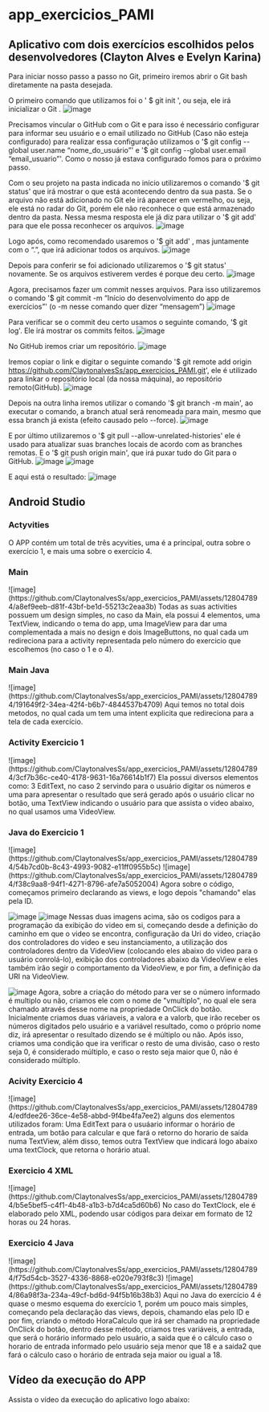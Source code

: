 # app_exercicios_PAMI
## Aplicativo com dois exercícios escolhidos pelos desenvolvedores (Clayton Alves e Evelyn Karina)

Para iniciar nosso passo a passo no Git, primeiro iremos abrir o Git bash diretamente na pasta desejada.

O primeiro comando que utilizamos foi o ' $ git init ', ou seja, ele irá inicializar o Git .
![image](https://github.com/ClaytonalvesSs/app_exercicios_PAMI/assets/127456560/3616d65d-4ad1-4459-b10c-28250cdf0cec)

Precisamos vincular o GitHub com o Git e para isso é necessário configurar para informar seu usuário e o email utilizado no GitHub (Caso não esteja configurado) para realizar essa configuração utilizamos o '$ git config --global user.name “nome_do_usuário”' e '$ git config --global user.email “email_usuario”'. Como o nosso já estava configurado fomos para o próximo passo.

Com o seu projeto na pasta indicada no início utilizaremos o comando '$ git status' que irá mostrar o que está acontecendo dentro da sua pasta. Se o arquivo não está adicionado no Git ele irá aparecer em vermelho, ou seja, ele está no radar do Git, porém ele não reconhece o que está armazenado dentro da pasta. Nessa mesma resposta ele já diz para utilizar o '$ git add' para que ele possa reconhecer os arquivos.
![image](https://github.com/ClaytonalvesSs/app_exercicios_PAMI/assets/127456560/cc8d38b4-14c4-4a5e-a5a0-85e9d01db045)

Logo após, como recomendado usaremos o '$ git add' , mas juntamente com o “.”, que irá adicionar todos os arquivos. 
![image](https://github.com/ClaytonalvesSs/app_exercicios_PAMI/assets/127456560/3c4162cd-fb43-4ec0-937b-eb8a1ff761a7)

Depois para conferir se foi adicionado utilizaremos o '$ git status' novamente. Se os arquivos estiverem verdes é porque deu certo.
![image](https://github.com/ClaytonalvesSs/app_exercicios_PAMI/assets/127456560/f68e21ce-14f0-435b-a59e-e027a394f915)

Agora, precisamos fazer um commit nesses arquivos. Para isso utilizaremos o comando '$ git commit -m “Início do desenvolvimento do app de exercícios”' (o -m nesse comando quer dizer “mensagem”)
![image](https://github.com/ClaytonalvesSs/app_exercicios_PAMI/assets/127456560/40fab2ed-7f01-42a5-b75b-5664f5002ebb)

Para verificar se o commit deu certo usamos o seguinte comando, '$ git log'. Ele irá mostrar os commits feitos.
![image](https://github.com/ClaytonalvesSs/app_exercicios_PAMI/assets/127456560/125facf2-48bf-4df1-9050-44380bb9c797)

No GitHub iremos criar um repositório.
![image](https://github.com/ClaytonalvesSs/app_exercicios_PAMI/assets/127456560/fd8b10f6-296d-4e50-87cd-1be44be5b930)

Iremos copiar o link e digitar o seguinte comando '$ git remote add origin https://github.com/ClaytonalvesSs/app_exercicios_PAMI.git', ele é utilizado para linkar o repositório local (da nossa máquina), ao repositório remoto(GitHub).
![image](https://github.com/ClaytonalvesSs/app_exercicios_PAMI/assets/127456560/2d6900a7-8f79-48d1-8bb9-b5ad532e9273)
 
Depois na outra linha iremos utilizar o comando '$ git branch -m main', ao executar o comando, a branch atual será renomeada para main, mesmo que essa branch já exista (efeito causado pelo --force). 
![image](https://github.com/ClaytonalvesSs/app_exercicios_PAMI/assets/127456560/b6748aa2-ab26-49cb-a364-4aa40f5af677)

E por último utilizaremos o '$ git pull --allow-unrelated-histories' ele é usado para atualizar suas branches locais de acordo com as branches remotas. E o '$ git push origin main', que irá puxar tudo do Git para o GitHub.
![image](https://github.com/ClaytonalvesSs/app_exercicios_PAMI/assets/127456560/df7ced93-997f-40c7-9460-d13418f79952)
![image](https://github.com/ClaytonalvesSs/app_exercicios_PAMI/assets/127456560/27121381-69af-4a62-b56f-1a60fb9e12fe)

E aqui está o resultado:
![image](https://github.com/ClaytonalvesSs/app_exercicios_PAMI/assets/127456560/3a84d953-4e8a-4e26-85f4-5d0c782e6d6d)

<h2>Android Studio</h2>
<h3>Actyvities</h3>
O APP contém um total de três acyvities, uma é a principal, outra sobre o exercício 1, e mais uma sobre o exercício 4.

<h3>Main</h3>
![image](https://github.com/ClaytonalvesSs/app_exercicios_PAMI/assets/128047894/a8ef9eeb-d81f-43bf-be1d-55213c2eaa3b)
Todas as suas activities possuem um design simples, no caso da Main, ela possui 4 elementos, uma TextView, indicando o tema do app, uma ImageView para dar uma complementada a mais no design e dois ImageButtons, no qual cada um redireciona para a activity representada pelo número do exercicio que escolhemos (no caso o 1 e o 4).

<h3>Main Java</h3>
![image](https://github.com/ClaytonalvesSs/app_exercicios_PAMI/assets/128047894/191649f2-34ea-42f4-b6b7-4844537b4709)
Aqui temos no total dois metodos, no qual cada um tem uma intent explicita que redireciona para a tela de cada exercício.


<H3>Activity Exercicio 1</H3>
![image](https://github.com/ClaytonalvesSs/app_exercicios_PAMI/assets/128047894/3cf7b36c-ce40-4178-9631-16a76614b1f7)
Ela possui diversos elementos como: 3 EditText, no caso 2 servindo para o usuário digitar os números e uma para apresentar o resultado que será gerado após o usuário clicar no botão, uma TextView indicando o usuário para que assista o video abaixo, no qual usamos uma VideoView.

<h3>Java do Exercicio 1</h3>
![image](https://github.com/ClaytonalvesSs/app_exercicios_PAMI/assets/128047894/54b7cd0b-8c43-4993-9082-e11ff0955b5c)
![image](https://github.com/ClaytonalvesSs/app_exercicios_PAMI/assets/128047894/f38c9aa8-94f1-4271-8796-afe7a5052004)
Agora sobre o código, começamos primeiro declarando as views, e logo depois "chamando" elas pela ID.

![image](https://github.com/ClaytonalvesSs/app_exercicios_PAMI/assets/128047894/4de1e65b-6a1e-4893-bcbb-1239b57d04c8)
![image](https://github.com/ClaytonalvesSs/app_exercicios_PAMI/assets/128047894/8c1c1b6e-0340-47a1-a04f-78a9375bd99c)
Nessas duas imagens acima, são os codigos para a programação da exibição do video em si, começando desde a definição do caminho em que o video se encontra, configuração da Uri do video, criação dos controladores do video e seu instanciamento, a utilização dos controladores dentro da VideoView (colocando eles abaixo do video para o usuário conrolá-lo), exibição dos controladores abaixo da VideoView e eles também irão segir o comportamento da VideoView, e por fim, a definição da URI na VideoView.

![image](https://github.com/ClaytonalvesSs/app_exercicios_PAMI/assets/128047894/9f01f254-bc65-43f6-bd9d-85daf9d1a528)
Agora, sobre a criação do método para ver se o número informado é multiplo ou não, criamos ele com o nome de "vmultiplo", no qual ele sera chamado através desse nome na propriedade OnClick do botão. Inicialmente criamos duas váriaveis, a valora e a valorb, que irão receber os números digitados pelo usuário e a variável resultado, como o próprio nome diz, irá apresentar o resultado dizendo se é múltiplo ou não. Após isso, criamos uma condição que ira verificar o resto de uma divisão, caso o resto seja 0, é considerado múltiplo, e caso o resto seja maior que 0, não é considerado múltiplo.


<h3>Acivity Exercicio 4</h3>
![image](https://github.com/ClaytonalvesSs/app_exercicios_PAMI/assets/128047894/edfdee26-36ce-4e58-abbd-9f4be4fa7ee2)
alguns dos elementos utilizados foram: Uma EditText para o usuáario informar o horário de entrada, um botão para calcular e que fará o retorno do horario de saída numa TextView, além disso, temos outra TextView que indicará logo abaixo uma textClock, que retorna o horário atual.

<h3>Exercicio 4 XML</h3>
![image](https://github.com/ClaytonalvesSs/app_exercicios_PAMI/assets/128047894/b5e5bef5-c4f1-4b48-a1b3-b7d4ca5d60b6)
No caso do TextClock, ele é elaborado pelo XML, podendo usar códigos para deixar em formato de 12 horas ou 24 horas.

<h3>Exercicio 4 Java</h3>
![image](https://github.com/ClaytonalvesSs/app_exercicios_PAMI/assets/128047894/f75d54cb-3527-4336-8868-e020e793f8c3)
![image](https://github.com/ClaytonalvesSs/app_exercicios_PAMI/assets/128047894/86a98f3a-234a-49cf-bd6d-94f5b16b38b3)
Aqui no Java do exercício 4 é quase o mesmo esquema do exercício 1, porém um pouco mais simples, começando pela declaração das views, depois, chamando elas pelo ID e por fim, criando o método HoraCalculo que irá ser chamado na propriedade OnClick do botão, dentro desse método, criamos tres variáveis, a entrada, que será o horário informado pelo usuário, a saida que é o cálculo caso o horario de entrada informado pelo usuário seja menor que 18 e a saida2 que fará o cálculo caso o horário de entrada seja maior ou igual a 18.

<h2>Vídeo da execução do APP</h2>
Assista o vídeo da execução do aplicativo logo abaixo:


